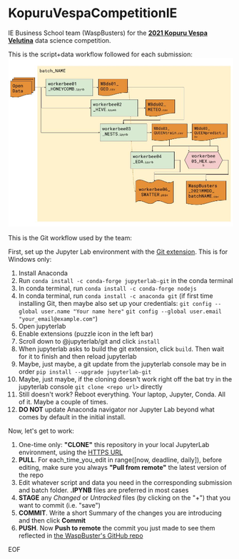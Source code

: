 # KopuruVespaCompetitionIE
IE Business School team (WaspBusters) for the [**2021 Kopuru Vespa Velutina**](https://kopuru.com/desafio/vespa-velutina/) data science competition.

This is the script+data workflow followed for each submission:
![WaspBusters workflow](https://github.com/IEwaspbusters/KopuruVespaCompetitionIE/raw/main/Competition_subs/Beeswax.jpg "THE BEESWAX is the glue that keeps it all together")

This is the Git workflow used by the team:

First, set up the Jupyter Lab environment with the [Git extension](https://github.com/jupyterlab/jupyterlab-git). This is for Windows only:
1. Install Anaconda
2. Run `conda install -c conda-forge jupyterlab-git` in the conda terminal
3. In conda terminal, run `conda install -c conda-forge nodejs`
4. In conda terminal, run `conda install -c anaconda git` (if first time installing Git, then maybe also set up your credentials: `git config --global user.name "Your name here"`
`git config --global user.email "your_email@example.com"`)
5. Open jupyterlab
6. Enable extensions (puzzle icon in the left bar)
7. Scroll down to @jupyterlab/git and click `install`
8. When jupyterlab asks to build the git extension, click `build`. Then wait for it to finish and then reload jupyterlab
9. Maybe, just maybe, a git update from the jupyterlab console may be in order `pip install --upgrade jupyterlab-git`
10. Maybe, just maybe, if the cloning doesn't work right off the bat try in the jupyterlab console `git clone <repo url>` directly
11. Still doesn't work? Reboot everything. Your laptop, Jupyter, Conda. All of it. Maybe a couple of times.
12. **DO NOT** update Anaconda navigator nor Jupyter Lab beyond what comes by default in the initial install.

Now, let's get to work:
1. One-time only: **"CLONE"** this repository in your local JupyterLab environment, using the [HTTPS URL](https://github.com/IEwaspbusters/KopuruVespaCompetitionIE.git)
4. **PULL**. For each_time_you_edit in range([now, deadline, daily]), before editing, make sure you always **"Pull from remote"** the latest version of the repo
5. Edit whatever script and data you need in the corresponding submission and batch folder. **.IPYNB** files are preferred in most cases
6. **STAGE** any _Changed_ or _Untracked_ files (by clicking on the "+") that you want to commit (i.e. "save")
7. **COMMIT**. Write a short Summary of the changes you are introducing and then click **Commit**
8. **PUSH**. Now **Push to remote** the commit you just made to see them reflected in [the WaspBuster's GitHub repo](https://github.com/IEwaspbusters/KopuruVespaCompetitionIE)

EOF
